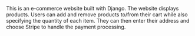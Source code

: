 This is an e-commerce website built with Django.
The website displays products. Users can add and remove products to/from their cart while also specifying the quantity of each item. They can then enter their address and choose Stripe to handle the payment processing.
